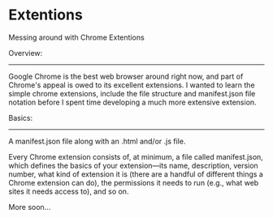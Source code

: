 Extentions
==========

Messing around with Chrome Extentions

Overview: 
_________

Google Chrome is the best web browser around right now, and part of Chrome's appeal is owed to its excellent extensions. 
I wanted to learn the simple chrome extensions, include the file structure and manifest.json file notation before 
I spent time developing a much more extensive extension. 

Basics:
_______

A manifest.json file along with an .html and/or .js file.

Every Chrome extension consists of, at minimum, a file called manifest.json, which defines the basics of your 
extension—its name, description, version number, what kind of extension it is (there are a handful of different 
things a Chrome extension can do), the permissions it needs to run 
(e.g., what web sites it needs access to), and so on.


More soon…
